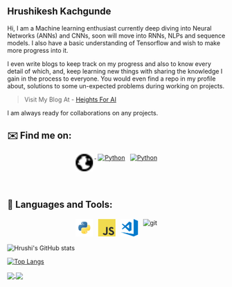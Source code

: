 ## <div color="blue">Hrushikesh Kachgunde</div>

 Hi, I am a Machine learning enthusiast currently deep diving into Neural Networks (ANNs) and CNNs, soon will move into RNNs, NLPs and sequence models. I also have a basic understanding of Tensorflow and wish to make more progress into it.

 I even write blogs to keep track on my progress and also to know every detail of which, and, keep learning new things with sharing the knowledge I gain in the process to everyone. You would even find a repo in my profile about, solutions to some un-expected problems during working on projects. 
> Visit My Blog At - [Heights For AI](https://heightsforai.hashnode.dev/)

I am always ready for collaborations on any projects. 

## ✉️ Find me on:


<p align="center">
 <a href="https://heightsforai.hashnode.dev/" target="_blank" rel="noopener noreferrer"> <img src="https://raw.githubusercontent.com/iconic/open-iconic/master/svg/globe.svg" alt="Python" height="40" style="vertical-align:top; margin:4px"> </a>
 <a href="https://www.linkedin.com/in/hrushikesh-kachgunde-73a90b186/" target="_blank" rel="noopener noreferrer"> <img src="https://cdn.jsdelivr.net/npm/simple-icons@v3/icons/linkedin.svg" alt="Python" height="40" style="vertical-align:top; margin:4px"></a>
 <a href="mailto:hrushiskachgunde@gmail.com"> <img src="https://cdn.jsdelivr.net/npm/simple-icons@v3/icons/gmail.svg" alt="Python" height="40" style="vertical-align:top; margin:4px"></a>
</p>

<br />

## 🧰 Languages and Tools:
<p align="center">
<img src="https://raw.githubusercontent.com/github/explore/80688e429a7d4ef2fca1e82350fe8e3517d3494d/topics/python/python.png" alt="Python" height="40" style="vertical-align:top; margin:4px">
<img src="https://raw.githubusercontent.com/github/explore/80688e429a7d4ef2fca1e82350fe8e3517d3494d/topics/javascript/javascript.png" alt="Javascript" height="40" style="vertical-align:top; margin:4px">
<img src="https://raw.githubusercontent.com/github/explore/80688e429a7d4ef2fca1e82350fe8e3517d3494d/topics/visual-studio-code/visual-studio-code.png" alt="VS Code" height="40" style="vertical-align:top; margin:4px">
<img src="https://www.vectorlogo.zone/logos/git-scm/git-scm-icon.svg" alt="git" height="40" style="vertical-align:top; margin:4px">
</p>

![Hrushi's GitHub stats](https://github-readme-stats.vercel.app/api?username=Hrushi11&show_icons=true&theme=radical)

[![Top Langs](https://github-readme-stats.vercel.app/api/top-langs/?username=Hrushi11&layout=compact)](https://github.com/Hrushi11/github-readme-stats)

<a href="https://github.com/Hrushi11/Machine-Learning">
  <img align="center" src="https://github-readme-stats.vercel.app/api/pin/?username=Hrushi11&repo=Machine-Learning" />
</a>
<a href="https://github.com/Hrushi11/Machine-Learning-Advanced-Projects">
  <img align="center" src="https://github-readme-stats.vercel.app/api/pin/?username=Hrushi11&repo=Machine-Learning-Advanced-Projects" />
</a>



